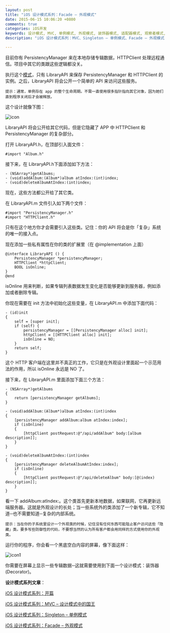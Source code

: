 ```yaml
---
layout: post
title: "iOS 设计模式系列：Facade – 外观模式"
date: 2015-06-15 10:06:20 +0800
comments: true
categories: iOS开发
keywords: 设计模式, MVC, 单例模式, 外观模式, 装饰器模式, 适配器模式, 观察者模式,备忘录模式,归档模式,命令模式, cocoapods, 个人博客, 刚刚在线
description: "iOS 设计模式系列：MVC、Singleton – 单例模式、Facade – 外观模式、Decorator – 装饰器模式、Adapter – 适配器模式、Observer – 观察者模式、Memento – 备忘录模式、Archiving – 归档模式、Command – 命令模式"

---
```


目前你有 PersistencyManager 来在本地存储专辑数据，HTTPClient 处理远程通信。项目中其它的类跟这些逻辑都没关。

执行这个[模式](http://www.superqq.com/blog/2015/03/21/dan-li-mo-shi-de-xie-fa/)，只有 LibraryAPI 来保存 PersistencyManager 和 HTTPClient 的实例。之后，LibraryAPI 将会公开一个简单的 API 来访问这些服务。

	提示：通常，单例存在 app 的整个生命周期。不需一直使用很多指针指向其它对象，因为她们直到程序关闭后才会被释放。   

这个设计就像下图：

![icon](http://cdn2.raywenderlich.com/wp-content/uploads/2013/08/design-patterns-facade-uml-480x71.png)

LibraryAPI 将会公开给其它代码，但是它隐藏了 APP 中 HTTPClient 和 PersistencyManager 的复杂部分。

打开 LibraryAPI.h，在顶部引入面文件：

	#import "Album.h"

接下来，在 LibraryAPI.h下面添加如下方法：

	- (NSArray*)getAlbums;
	- (void)addAlbum:(Album*)album atIndex:(int)index;
	- (void)deleteAlbumAtIndex:(int)index;

现在，这些方法都公开给了其它类。

在 LibraryAPI.m 文件引入如下两个文件：

	#import "PersistencyManager.h"
	#import "HTTPClient.h"

只有在这个地方你才会需要引入这些类。记住：你的 API 将会是你「复杂」系统的唯一的接入点。

现在添加一些私有属性在你的类的扩展里（在 @implementation 上面）

	@interface LibraryAPI () {
	    PersistencyManager *persistencyManager;
	    HTTPClient *httpClient;
	    BOOL isOnline;
	}
	@end

isOnline 用来判断，如果专辑列表数据发生变化是否能够更新到服务器，例如添加或者删除专辑。

你现在需要在 init 方法中初始化这些变量，在 LibraryAPI.m 中添加下面代码：

	- (id)init
	{
	    self = [super init];
	    if (self) {
	        persistencyManager = [[PersistencyManager alloc] init];
	        httpClient = [[HTTPClient alloc] init];
	        isOnline = NO;
	    }
	    return self;
	}

这个 HTTP 客户端在这里并不真正的工作，它只是在外观设计里面起一个示范用法的作用，所以 isOnline 永远是 NO 了。

接下来，在 LibraryAPI.m 里面添加下面三个方法：

	- (NSArray*)getAlbums
	{
	    return [persistencyManager getAlbums];
	}
	
	- (void)addAlbum:(Album*)album atIndex:(int)index
	{
	    [persistencyManager addAlbum:album atIndex:index];
	    if (isOnline)
	    {
	        [httpClient postRequest:@"/api/addAlbum" body:[album description]];
	    }
	}
	
	- (void)deleteAlbumAtIndex:(int)index
	{
	    [persistencyManager deleteAlbumAtIndex:index];
	    if (isOnline)
	    {
	        [httpClient postRequest:@"/api/deleteAlbum" body:[@(index) description]];
	    }
	}

看一下 addAlbum:atIndex:。这个类首先更新本地数据，如果联网，它再更新远端服务器。这就是外观设计的长处；当一些系统外的类添加了一个新专辑，它不知道─也不需要知道─复杂的内部系统。

	提示：当在你的子系统里设计一个外观类的时候，记住没有任何东西可能阻止客户访问这些「隐藏」类。要多写些防御性的代码，不要想当然的认为所有客户都会用同样的方式使用你的外观类。

运行你的程序，你会看一个黑底空白内容的屏幕，像下面这样：

![icon1](http://cdn1.raywenderlich.com/wp-content/uploads/2013/09/2013-09-01_12-08-44-211x320.png)

你需要在屏幕上显示一些专辑数据─这就需要使用到下面一个设计模式：装饰器 (Decorator)。

**设计模式系列文章**：

[iOS 设计模式系列：开篇](http://www.superqq.com/blog/2015/06/10/ios-she-ji-mo-shi-xi-lie-:kai-pian/)

[iOS 设计模式系列：MVC – 设计模式中的国王](http://www.superqq.com/blog/2015/06/11/ios-she-ji-mo-shi-xi-lie-:mvc-she-ji-mo-shi-zhong-de-guo-wang/)

[iOS 设计模式系列：Singleton – 单例模式](http://www.superqq.com/blog/2015/06/13/ios-she-ji-mo-shi-xi-lie-:singleton-dan-li-mo-shi/)

[iOS 设计模式系列：Facade – 外观模式](http://www.superqq.com/blog/2015/06/15/ios-she-ji-mo-shi-xi-lie-:facade-wai-guan-mo-shi/)